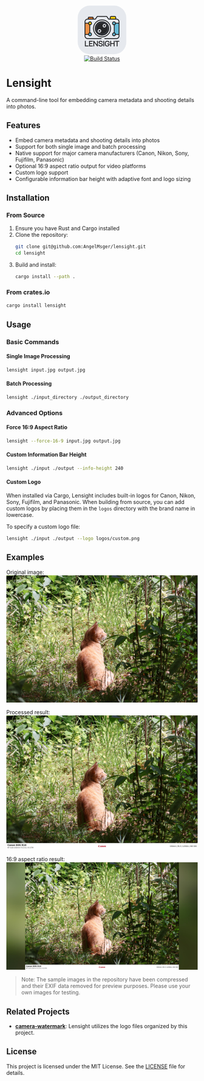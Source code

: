 <div align="center">
  <img src="docs/lensight_logo.jpg" alt="Lensight Logo" width="128" height="128" style="border-radius: 32px">
  <br>
  <a href="https://github.com/AngelMsger/lensight/actions/workflows/ci.yml">
    <img src="https://github.com/AngelMsger/lensight/actions/workflows/ci.yml/badge.svg" alt="Build Status">
  </a>
</div>

# Lensight

A command-line tool for embedding camera metadata and shooting details into photos.

## Features

- Embed camera metadata and shooting details into photos
- Support for both single image and batch processing
- Native support for major camera manufacturers (Canon, Nikon, Sony, Fujifilm, Panasonic)
- Optional 16:9 aspect ratio output for video platforms
- Custom logo support
- Configurable information bar height with adaptive font and logo sizing

## Installation

### From Source

1. Ensure you have Rust and Cargo installed
2. Clone the repository:
   ```bash
   git clone git@github.com:AngelMsger/lensight.git
   cd lensight
   ```
3. Build and install:
   ```bash
   cargo install --path .
   ```

### From crates.io

```bash
cargo install lensight
```

## Usage

### Basic Commands

#### Single Image Processing

```bash
lensight input.jpg output.jpg
```

#### Batch Processing

```bash
lensight ./input_directory ./output_directory
```

### Advanced Options

#### Force 16:9 Aspect Ratio

```bash
lensight --force-16-9 input.jpg output.jpg
```

#### Custom Information Bar Height

```bash
lensight ./input ./output --info-height 240
```

#### Custom Logo

When installed via Cargo, Lensight includes built-in logos for Canon, Nikon, Sony, Fujifilm, and Panasonic. When building from source, you can add custom logos by placing them in the `logos` directory with the brand name in lowercase.

To specify a custom logo file:

```bash
lensight ./input ./output --logo logos/custom.png
```

## Examples

Original image:
![Original](docs/IMG_0197.jpg)

Processed result:
![Processed](docs/IMG_0197_info.jpg)

16:9 aspect ratio result:
![16:9 Result](docs/IMG_0197_info_16_9.jpg)

> Note: The sample images in the repository have been compressed and their EXIF data removed for preview purposes. Please use your own images for testing.

## Related Projects

- [**camera-watermark**](https://github.com/dearDreamWeb/camera-watermark): Lensight utilizes the logo files organized by this project.

## License

This project is licensed under the MIT License. See the [LICENSE](LICENSE) file for details.

